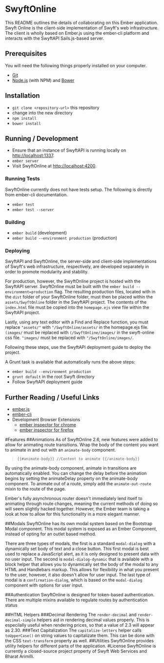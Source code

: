 # SwyftOnline

This README outlines the details of collaborating on this Ember application.
Swyft Online is the client-side implementation of Swyft's web infrastructure. The client is wholly based on Ember.js using the ember-cli platform and interacts with the SwyftAPI Sails.js-based server.

## Prerequisites

You will need the following things properly installed on your computer.

* [Git](http://git-scm.com/)
* [Node.js](http://nodejs.org/) (with NPM) and [Bower](http://bower.io/)

## Installation

* `git clone <repository-url>` this repository
* change into the new directory
* `npm install`
* `bower install`

## Running / Development

* Ensure that an instance of SwyftAPI is running locally on [http://localhost:1337](http://localhost:1337).
* `ember server`
* Visit SwyftOnline at [http://localhost:4200](http://localhost:4200).

### Running Tests

SwyftOnline currently does not have tests setup. The following is directly from ember-cli documentation.

* `ember test`
* `ember test --server`

### Building

* `ember build` (development)
* `ember build --environment production` (production)

### Deploying

SwyftAPI and SwyftOnline, the server-side and client-side implementations of Swyft's web infrastructure, respectively, are developed separately in order to promote modularity and stability. 

For production, however, the SwyftOnline project is hosted with the SwyftAPI server. SwyftOnline must be built with the `ember build --environment=production` flag. The resulting production files, located with in the `dist` folder of your SwyftOnline folder, must then be placed within the `assets/SwyftOnline` folder in the SwyftAPI project. The contents of the `index.html` file must be copied into the `homepage.ejs` view file within the SwyftAPI project. 

Lastly, using any text editor with a Find and Replace function, you must replace `"assets/"` with `"/SwyftOnline/assets/` in the homepage.ejs file. `(images/` must be replaced with `(/SwyftOnline/images/` in the swyft-online css file. `"images/` must be replaced with `"/SwyftOnline/images/`.

Following these steps, use the SwyftAPI deployment guide to deploy the project.

A Grunt task is available that automatically runs the above steps:

* `ember build --environment production`
* `grunt default` in the root Swyft directory
* Follow SwyftAPI deployment guide

## Further Reading / Useful Links

* [ember.js](http://emberjs.com/)
* [ember-cli](http://www.ember-cli.com/)
* Development Browser Extensions
  * [ember inspector for chrome](https://chrome.google.com/webstore/detail/ember-inspector/bmdblncegkenkacieihfhpjfppoconhi)
  * [ember inspector for firefox](https://addons.mozilla.org/en-US/firefox/addon/ember-inspector/)

#Features
##Animations
As of SwyftOnline 2.6, new features were added to allow for animating route transitions. Wrap the body of the content you want to animate in and out with an `animate-body` component.

> `{{#animate-body}}
> //Content to animate
> {{/animate-body}}`

By using the animate-body component, animate in transitions are automatically enabled. You can change the delay before the animation begins by setting the animateDelay property on the animate-body component. To animate out of a route, simply add the `animate-out-route` mixin to the route of the page.


Ember's fully asynchronous router doesn't immediately lend itself to animating through route changes, meaning the current methods of doing so will seem slightly hacked together. However, the Ember team is taking a look at how to allow for this functionality in a more elegant manner.

##Modals
SwyftOnline has its own modal system based on the Bootstrap Modal component. This modal system is exposed as an Ember Component, instead of opting for an outlet based method. 

There are three types of modals, the first is a standard `modal-dialog` with a dynamically set body of text and a close button. This first modal is best used to replace a JavaScript alert, as it is only designed to present data with no user input. The second is `modal-dialog-dynamic` that is available with a block helper that allows you to dynamically set the body of the modal to any HTML and Handlebars markup. This allows for flexibility in what you present to the user, however, it also doesn't allow for user input. The last type of modal is a `confirmation-dialog`, which is based on the `modal-dialog` component with options for user input.

##Authentication
SwyftOnline is designed for token-based authentication. There are multiple mixins available to regulate routes by authentication status

##HTML Helpers
###Decimal Rendering
The `render-decimal` and `render-decimal-simple` helpers aid in rendering decimal values properly. This is especilally useful when rendering prices, so that a value of 2.3 will appear as 2.30.
###Text Capitalization
The `capitalize-letters` helper calls `toUpperCase()` on string values to capitalizate them. This can be done with the CSS `text-transform` property as well.
##Utilities
SwyftOnline provides utility helpers for different parts of the application.
#License
SwyftOnline is currently a closed-source project property of Swyft Web Services and Bharat Arimilli.
